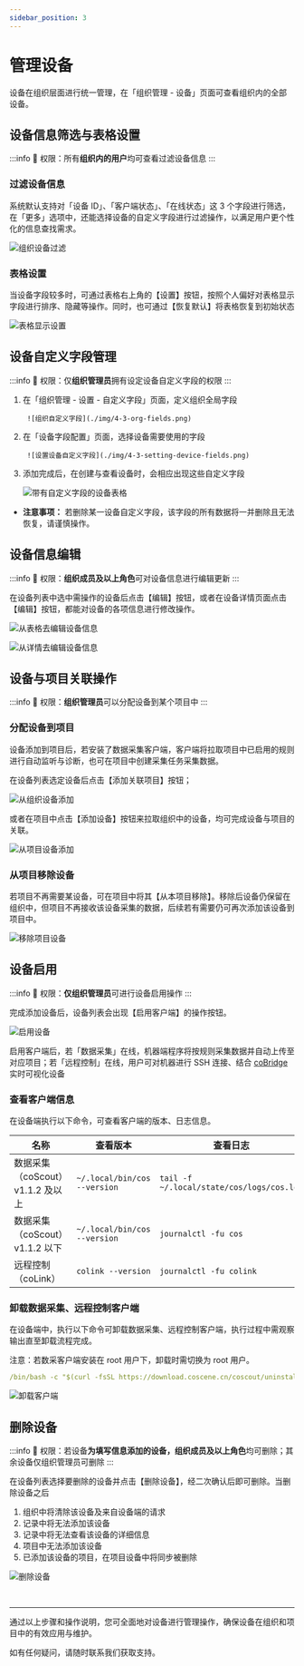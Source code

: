 ```yaml
---
sidebar_position: 3
---
```


# 管理设备

设备在组织层面进行统一管理，在「组织管理 - 设备」页面可查看组织内的全部设备。

## 设备信息筛选与表格设置

:::info
🤖 权限：所有**组织内的用户**均可查看过滤设备信息
:::

### 过滤设备信息

系统默认支持对「设备 ID」、「客户端状态」、「在线状态」这 3 个字段进行筛选，在「更多」选项中，还能选择设备的自定义字段进行过滤操作，以满足用户更个性化的信息查找需求。

![组织设备过滤](./img/4-3-device-filter.png)

### 表格设置

当设备字段较多时，可通过表格右上角的【设置】按钮，按照个人偏好对表格显示字段进行排序、隐藏等操作。同时，也可通过【恢复默认】将表格恢复到初始状态

![表格显示设置](./img/4-3-device-table-setting.png)

## 设备自定义字段管理

:::info
🤖 权限：仅**组织管理员**拥有设定设备自定义字段的权限
:::

1. 在「组织管理 - 设置 - 自定义字段」页面，定义组织全局字段

        ![组织自定义字段](./img/4-3-org-fields.png)

2. 在「设备字段配置」页面，选择设备需要使用的字段

        ![设置设备自定义字段](./img/4-3-setting-device-fields.png)

3. 添加完成后，在创建与查看设备时，会相应出现这些自定义字段

    ![带有自定义字段的设备表格](./img/4-3-device-table-fields.png)

- **注意事项：** 若删除某一设备自定义字段，该字段的所有数据将一并删除且无法恢复，请谨慎操作。

## 设备信息编辑

:::info
🤖 权限：**组织成员及以上角色**可对设备信息进行编辑更新
:::

在设备列表中选中需操作的设备后点击【编辑】按钮，或者在设备详情页面点击【编辑】按钮，都能对设备的各项信息进行修改操作。

![从表格去编辑设备信息](./img/4-3-device-table-edit.png)

![从详情去编辑设备信息](./img/4-3-device-details-edit.png)

## 设备与项目关联操作

:::info
🤖 权限：**组织管理员**可以分配设备到某个项目中
:::

### 分配设备到项目

设备添加到项目后，若安装了数据采集客户端，客户端将拉取项目中已启用的规则进行自动监听与诊断，也可在项目中创建采集任务采集数据。

在设备列表选定设备后点击【添加关联项目】按钮；

![从组织设备添加](./img/4-3-device-add-project-01.png)

或者在项目中点击【添加设备】按钮来拉取组织中的设备，均可完成设备与项目的关联。

![从项目设备添加](./img/4-3-device-add-project-02.png)

### 从项目移除设备

若项目不再需要某设备，可在项目中将其【从本项目移除】。移除后设备仍保留在组织中，但项目不再接收该设备采集的数据，后续若有需要仍可再次添加该设备到项目中。

![移除项目设备](./img/4-3-delete-project-device.png)

## 设备启用

:::info
🤖 权限：**仅组织管理员**可进行设备启用操作
:::

完成添加设备后，设备列表会出现【启用客户端】的操作按钮。

![启用设备](./img/4-3-access-device.png)

启用客户端后，若「数据采集」在线，机器端程序将按规则采集数据并自动上传至对应项目；若「远程控制」在线，用户可对机器进行 SSH 连接、结合 [coBridge](https://github.com/coscene-io/coBridge) 实时可视化设备

### 查看客户端信息

在设备端执行以下命令，可查看客户端的版本、日志信息。

| 名称 | 查看版本 | 查看日志 |
| ---- | -------- | -------- |
| 数据采集（coScout）v1.1.2 及以上 | `~/.local/bin/cos --version` | `tail -f ~/.local/state/cos/logs/cos.log` |
| 数据采集（coScout）v1.1.2 以下 | `~/.local/bin/cos --version` | `journalctl -fu cos` |
| 远程控制（coLink） | `colink --version` | `journalctl -fu colink` |

### 卸载数据采集、远程控制客户端

在设备端中，执行以下命令可卸载数据采集、远程控制客户端，执行过程中需观察输出直至卸载流程完成。

注意：若数采客户端安装在 root 用户下，卸载时需切换为 root 用户。

```yaml
/bin/bash -c "$(curl -fsSL https://download.coscene.cn/coscout/uninstall.sh)"
```

![卸载客户端](./img/4-3-unload-1.png)

## 删除设备

:::info
🤖 权限：若设备**为填写信息添加的设备，组织成员及以上角色**均可删除；其余设备仅组织管理员可删除
:::

在设备列表选择要删除的设备并点击【删除设备】，经二次确认后即可删除。当删除设备之后

1. 组织中将清除该设备及来自设备端的请求
2. 记录中将无法添加该设备
3. 记录中将无法查看该设备的详细信息
4. 项目中无法添加该设备
5. 已添加该设备的项目，在项目设备中将同步被删除

![删除设备](./img/4-3-device-delete.png)

<br />

---

通过以上步骤和操作说明，您可全面地对设备进行管理操作，确保设备在组织和项目中的有效应用与维护。

如有任何疑问，请随时联系我们获取支持。
